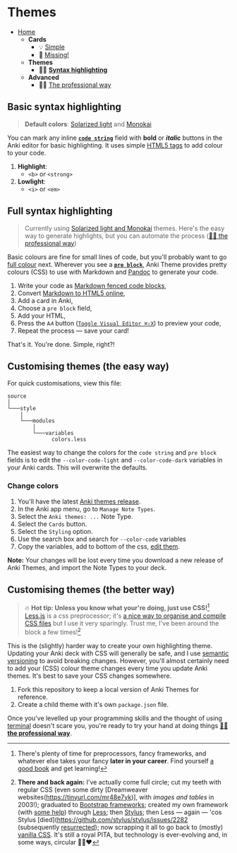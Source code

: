 # Themes

- [Home](../../../README.md)
    - **Cards**
        + 💡 [Simple](../simple/index.md)
        + 🔎 [Missing!](../missing/index.md)
    - **Themes**
        + 🧑‍🎨 **[Syntax highlighting](../highlight/index.md)**
    - **Advanced**
        + 🧑‍🎓 [The professional way](../advanced/index.md)


## Basic syntax highlighting

> **Default colors**: [Solarized light](https://ethanschoonover.com/solarized/) and [Monokai](https://www.monokai.pro)

You can mark any inline **[`code string`](../simple/index.md#-syntax-inline-code)** field with **bold** or _**italic**_ buttons in the Anki editor for basic highlighting. It uses simple [HTML5 tags](https://developer.mozilla.org/en/docs/Web/HTML/Element) to add colour to your code.

1. **Highlight**:
    + `<b>` or `<strong>`
2. **Lowlight**:
    + `<i>` or `<em>`



## Full syntax highlighting

> Currently using [Solarized light and Monokai](../../source/style/modules/variables/colors.less) themes. Here's the easy way to generate highlights, but you can automate the process ([🧑‍🎓 the professional way](../advanced/index.md))

Basic colours are fine for small lines of code, but you'll probably want to go [full colour](#full-syntax-highlighting) next. Wherever you see a **[`pre block`](../simple/index.md#-sample-code-block-or-image)**, Anki Theme provides pretty colours (CSS) to use with Markdown and [Pandoc](https://pandoc.org/demo/example18f.html) to generate your code.

1. Write your code as [Markdown fenced code blocks](https://help.github.com/articles/github-flavored-markdown/#fenced-code-blocks),
2. Convert [Markdown to HTML5 online](https://tinyurl.com/mr43ydea),
3. Add a card in Anki,
4. Choose a `pre block` field,
5. Add your HTML,
6. Press the `A𝐴` button ([`Toggle Visual Editor ⌘⇧X`](https://github.com/badlydrawnrob/anki/issues/62)) to preview your code,
7. Repeat the process — save your card!

That's it. You're done. Simple, right?!


## Customising themes (the easy way)

For quick customisations, view this file:

```text
source
│
└───style
    │
    └───modules
        │
        └───variables
              colors.less
```

The easiest way to change the colors for the `code string` and `pre block` fields is to edit the `--color-code-light` and `--color-code-dark` variables in your Anki cards. This will overwrite the defaults.

### Change colors

1. You'll have the latest [Anki themes release](https://github.com/badlydrawnrob/anki/releases).
2. In the Anki app menu, go to `Manage Note Types`.
3. Select the `Anki themes: ...` Note Type.
4. Select the `Cards` button.
5. Select the `Styling` option.
6. Use the search box and search for `--color-code` variables
7. Copy the variables, add to bottom of the css, [edit them](https://github.com/badlydrawnrob/anki/issues/78).

**Note:** Your changes will be lost every time you download a new release of Anki Themes, and import the Note Types to your deck.




## Customising themes (the better way)

> 🔥 **Hot tip: Unless you know what your're doing, just use CSS!**[^1]
> [Less.js](https://lesscss.org) is a css preprocessor; it's [a nice way to organise and compile CSS files](https://github.com/badlydrawnrob/print-first-css/issues/42) but I use it very sparingly. Trust me, I've been around the block a few times![^2]

This is the (slightly) harder way to create your own highlighting theme. Updating your Anki deck with CSS will generally be safe, and I use [semantic versioning](https://semver.org) to avoid breaking changes. However, you'll almost certainly need to add your (CSS) colour theme changes every time you update Anki themes. It's best to save your CSS changes somewhere.

1. Fork this repository to keep a local version of Anki Themes for reference.
2. Create a child theme with it's own `package.json` file.

Once you've levelled up your programming skills and the thought of using [terminal](https://en.wikipedia.org/wiki/Command-line_interface) doesn't scare you, you're ready to try your hand at doing things **[🧑‍🎓 the professional way](../advanced/index.md)**.



[^1]: There's plenty of time for preprocessors, fancy frameworks, and whatever else takes your fancy **later in your career**. Find yourself [a good book](https://www.goodreads.com/en/book/show/10361330) and get learning!

[^2]: **There and back again:** I've actually come full circle; cut my teeth with regular CSS (even some dirty [Dreamweaver websites(https://tinyurl.com/mr48e7yk)], with _images and tables_ in 2003!); graduated to [Bootstrap frameworks](https://web.archive.org/web/20130308110613/http://twitter.github.com/bootstrap/); created my own framework (with [some help](https://cardinalcss.com)) through [Less](https://lesscss.org); then [Stylus](https://stylus-lang.com); then Less — again — 'cos Stylus [died](https://github.com/stylus/stylus/issues/2282 (subsequently [resurrected](https://stylus-lang.com/docs/compare.html)); now scrapping it all to go back to (mostly) [vanilla CSS](https://github.com/badlydrawnrob/print-first-css). It's still a royal PITA, but technology is ever-evolving and, in some ways, circular 💩🔄❤️
